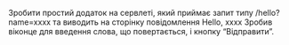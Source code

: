 Зробити простий додаток на сервлеті, який приймає запит типу /hello?name=xxxx
та виводить на сторінку повідомлення Hello, xxxx
Зробив віконце для введення слова, що повертається, і кнопку “Відправити”.
